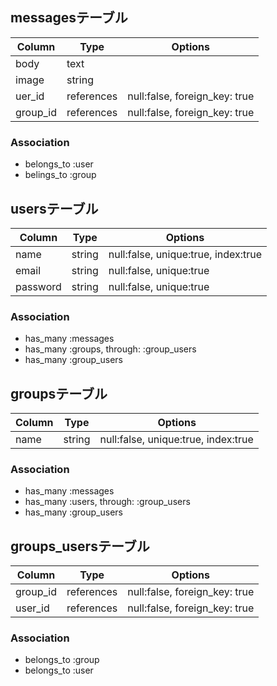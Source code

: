 ## messagesテーブル
|Column|Type|Options|
|------|----|-------|
|body|text||
|image|string||
|uer_id|references|null:false, foreign_key: true|
|group_id|references|null:false, foreign_key: true|
### Association
- belongs_to :user
- belings_to :group


## usersテーブル
|Column|Type|Options|
|------|----|-------|
|name|string|null:false, unique:true, index:true|
|email|string|null:false, unique:true|
|password|string|null:false, unique:true|

### Association
- has_many :messages
- has_many :groups, through: :group_users
- has_many :group_users


## groupsテーブル
|Column|Type|Options|
|------|----|-------|
|name|string|null:false, unique:true, index:true|

### Association
- has_many :messages
- has_many :users, through: :group_users
- has_many :group_users


## groups_usersテーブル
|Column|Type|Options|
|------|----|-------|
|group_id|references|null:false, foreign_key: true|
|user_id|references|null:false, foreign_key: true|

### Association
- belongs_to :group
- belongs_to :user